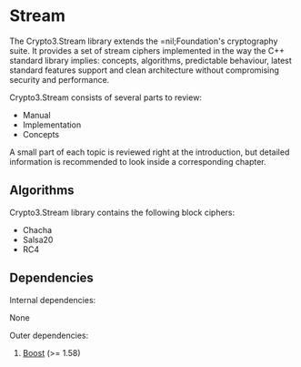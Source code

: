 # Stream

The Crypto3.Stream library extends the =nil;Foundation's cryptography suite. It provides a set of stream ciphers implemented in the way the C++ standard library implies: concepts, algorithms, predictable behaviour, latest standard features support and clean architecture without compromising security and performance.

Crypto3.Stream consists of several parts to review:

- Manual
- Implementation
- Concepts

A small part of each topic is reviewed right at the introduction, but detailed information is recommended to look inside a corresponding chapter.

## Algorithms

Crypto3.Stream library contains the following block ciphers:

- Chacha
- Salsa20
- RC4

## Dependencies

Internal dependencies:

None

Outer dependencies:

1. [Boost](https://boost.org) (>= 1.58)
